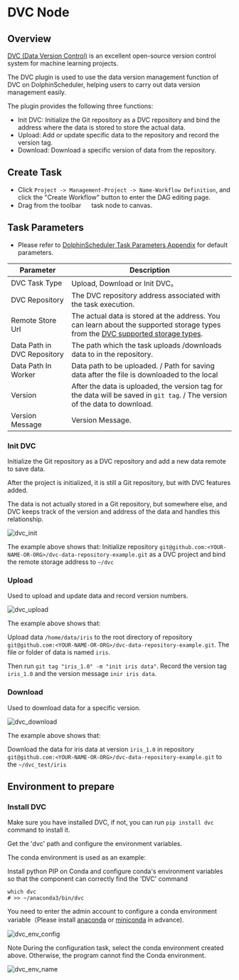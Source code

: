 # DVC Node

## Overview

[DVC (Data Version Control)](https://dvc.org) is an excellent open-source  version control system for machine learning projects.

The DVC plugin is used to use the data version management function of DVC on DolphinScheduler, helping users to carry out data version management easily.

The plugin provides the following three functions:

- Init DVC: Initialize the Git repository as a DVC repository and bind the address where the data is stored to store the actual data.
- Upload: Add or update specific data to the repository and record the version tag.
- Download: Download a specific version of data from the repository.

## Create Task

- Click `Project -> Management-Project -> Name-Workflow Definition`, and click the "Create Workflow" button to enter the
  DAG editing page.
- Drag from the toolbar <img src="../../../../img/tasks/icons/dvc.png" width="15"/> task node to canvas.

## Task Parameters

- Please refer to [DolphinScheduler Task Parameters Appendix](appendix.md#default-task-parameters) for default parameters.

|        **Parameter**        |                                                                                               **Description**                                                                                               |
|-----------------------------|-------------------------------------------------------------------------------------------------------------------------------------------------------------------------------------------------------------|
| DVC Task Type               | Upload, Download or Init DVC。                                                                                                                                                                               |
| DVC Repository              | The DVC repository address associated with the task execution.                                                                                                                                              |
| Remote Store Url            | The actual data is stored at the address. You can learn about the supported storage types from the [DVC supported storage types](https://dvc.org/doc/command-reference/remote/add#supported-storage-types). |
| Data Path in DVC Repository | The path which the task uploads /downloads data to in the repository.                                                                                                                                       |
| Data Path In Worker         | Data path to be uploaded. / Path for saving data after the file is downloaded to the local                                                                                                                  |
| Version                     | After the data is uploaded, the version tag for the data will be saved in `git tag`. / The version of the data to download.                                                                                 |
| Version Message             | Version Message.                                                                                                                                                                                            |

### Init DVC

Initialize the Git repository as a DVC repository and add a new data remote to save data.

After the project is initialized, it is still a Git repository, but with DVC features added.

The data is not actually stored in a Git repository, but somewhere else, and DVC keeps track of the version and address of the data and handles this relationship.

![dvc_init](../../../../img/tasks/demo/dvc_init.png)

The example above shows that:
Initialize repository `git@github.com:<YOUR-NAME-OR-ORG>/dvc-data-repository-example.git` as a DVC project and bind the remote storage address to `~/dvc`

### Upload

Used to upload and update data and record version numbers.

![dvc_upload](../../../../img/tasks/demo/dvc_upload.png)

The example above shows that:

Upload data `/home/data/iris` to the root directory of repository `git@github.com:<YOUR-NAME-OR-ORG>/dvc-data-repository-example.git`. The file or folder of data is named `iris`.

Then run `git tag "iris_1.0" -m "init iris data"`. Record the version tag `iris_1.0` and the version message `inir iris data`.

### Download

Used to download data for a specific version.

![dvc_download](../../../../img/tasks/demo/dvc_download.png)

The example above shows that:

Download the data for iris data at version `iris_1.0` in repository `git@github.com:<YOUR-NAME-OR-ORG>/dvc-data-repository-example.git` to the `~/dvc_test/iris`

## Environment to prepare

### Install DVC

Make sure you have installed DVC, if not, you can run `pip install dvc` command to install it.

Get the 'dvc' path and configure the environment variables.

The conda environment is used as an example:

Install python PIP on Conda and configure conda's environment variables so that the component can correctly find the 'DVC' command

```shell
which dvc
# >> ~/anaconda3/bin/dvc
```

You need to enter the admin account to configure a conda environment variable（Please
install [anaconda](https://docs.continuum.io/anaconda/install/)
or [miniconda](https://docs.conda.io/en/latest/miniconda.html#installing) in advance).

![dvc_env_config](../../../../img/tasks/demo/dvc_env_config.png)

Note During the configuration task, select the conda environment created above. Otherwise, the program cannot find the
Conda environment.

![dvc_env_name](../../../../img/tasks/demo/dvc_env_name.png)
